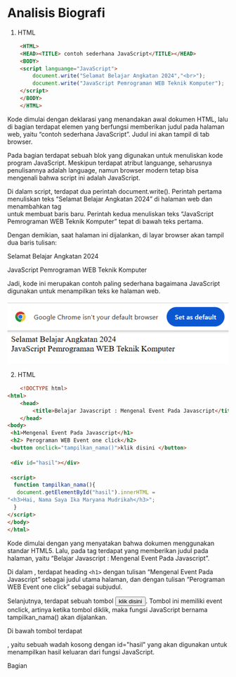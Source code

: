 # Analisis Biografi
1. HTML
```html
    <HTML>
    <HEAD><TITLE> contoh sederhana JavaScript</TITLE></HEAD>
    <BODY>
    <script languange="JavaScript">
        document.write("Selamat Belajar Angkatan 2024","<br>");
        document.write("JavaScript Pemrograman WEB Teknik Komputer");
    </script>
    </BODY>
    </HTML>
```

Kode dimulai dengan deklarasi <HTML> yang menandakan awal dokumen HTML, lalu di bagian <HEAD> terdapat elemen <TITLE> contoh sederhana JavaScript</TITLE> yang berfungsi memberikan judul pada halaman web, yaitu “contoh sederhana JavaScript”. Judul ini akan tampil di tab browser.

Pada bagian <BODY> terdapat sebuah blok <script languange="JavaScript"> ... </script> yang digunakan untuk menuliskan kode program JavaScript. Meskipun terdapat atribut languange, seharusnya penulisannya adalah language, namun browser modern tetap bisa mengenali bahwa script ini adalah JavaScript.

Di dalam script, terdapat dua perintah document.write(). Perintah pertama menuliskan teks “Selamat Belajar Angkatan 2024” di halaman web dan menambahkan tag <br> untuk membuat baris baru. Perintah kedua menuliskan teks “JavaScript Pemrograman WEB Teknik Komputer” tepat di bawah teks pertama.

Dengan demikian, saat halaman ini dijalankan, di layar browser akan tampil dua baris tulisan:

Selamat Belajar Angkatan 2024

JavaScript Pemrograman WEB Teknik Komputer

Jadi, kode ini merupakan contoh paling sederhana bagaimana JavaScript digunakan untuk menampilkan teks ke halaman web.

![alt text](Foto1.png)


2. HTML
```html
    <!DOCTYPE html> 
<html> 
    <head> 
        <title>Belajar Javascript : Mengenal Event Pada Javascript</title> 
    </head> 
<body> 
 <h1>Mengenal Event Pada Javascript</h1> 
 <h2> Perograman WEB Event one click</h2> 
 <button onclick="tampilkan_nama()">klik disini </button> 
  
 <div id="hasil"></div> 
  
 <script>   
  function tampilkan_nama(){ 
   document.getElementById("hasil").innerHTML = 
"<h3>Hai, Nama Saya Ika Maryana Mudrikah</h3>"; 
  } 
</script> 
</body> 
</html>
```

Kode dimulai dengan <!DOCTYPE html> yang menyatakan bahwa dokumen menggunakan standar HTML5. Lalu, pada tag <head> terdapat <title>Belajar Javascript : Mengenal Event Pada Javascript</title> yang memberikan judul pada halaman, yaitu “Belajar Javascript : Mengenal Event Pada Javascript”.

Di dalam <body>, terdapat heading `<h1>` dengan tulisan “Mengenal Event Pada Javascript” sebagai judul utama halaman, dan dengan tulisan “Perograman WEB Event one click” sebagai subjudul.

Selanjutnya, terdapat sebuah tombol <button onclick="tampilkan_nama()">klik disini </button>. Tombol ini memiliki event onclick, artinya ketika tombol diklik, maka fungsi JavaScript bernama tampilkan_nama() akan dijalankan.

Di bawah tombol terdapat <div id="hasil"></div>, yaitu sebuah wadah kosong dengan id="hasil" yang akan digunakan untuk menampilkan hasil keluaran dari fungsi JavaScript.

Bagian <script> berisi definisi fungsi tampilkan_nama(). Di dalam fungsi ini, terdapat perintah:

document.getElementById("hasil").innerHTML = " `<h3>` Hai, Nama Saya Ika Maryana Mudrikah `</h3>` ";


Perintah tersebut akan mencari elemen dengan id="hasil" lalu mengisinya dengan teks berupa heading `<h3>` yang bertuliskan “Hai, Nama Saya Ika Maryana Mudrikah”.

Dengan demikian, ketika halaman dijalankan, pengguna akan melihat judul, subjudul, sebuah tombol, dan area kosong di bawah tombol. Jika pengguna menekan tombol “klik disini”, maka tulisan “Hai, Nama Saya Ika Maryana Mudrikah” akan muncul pada area kosong tersebut.

![alt text](Foto2.png)
![alt text](Foto22.png)

3. HTML 
```html
    <HTML>
    <HEAD>
     </HEAD>
    <BODY>
        <script language="Javascript">

        <!--
            var a = 12;  
            var b = 4;  
            function Perkalian_Dengan2(b) {  
                a = b * 2;  
                return a;  
            }  
            document.write("Dua kali dari",b,"adalah",Perkalian_Dengan2(b));  
            document.write("Nilai dari a adalah",a);  
        // -->
        </script>
    </BODY>
    </HTML>
```

Kode dimulai dengan tag <HTML>, lalu <HEAD> yang kosong, dan bagian utama ada di dalam <BODY>. Pada <BODY> terdapat sebuah blok <script language="Javascript"> yang berisi program JavaScript sederhana.

Di dalam script, mula-mula dideklarasikan dua variabel: var a = 12; dan var b = 4;. Jadi nilai awal variabel a adalah 12 dan variabel b adalah 4.

Setelah itu didefinisikan sebuah fungsi bernama Perkalian_Dengan2(b). Fungsi ini menerima parameter b, lalu menghitung hasil perkalian b * 2 dan menyimpannya kembali ke variabel a. Fungsi ini kemudian mengembalikan nilai a sebagai hasil.
Selanjutnya, perintah:
document.write("Dua kali dari", b, "adalah", Perkalian_Dengan2(b));

akan menuliskan ke halaman web kalimat “Dua kali dari 4 adalah 8”, karena fungsi Perkalian_Dengan2(4) menghasilkan nilai 8.
Kemudian, perintah:
document.write("Nilai dari a adalah", a);

akan menampilkan nilai dari variabel a. Karena sebelumnya a sudah diubah oleh fungsi menjadi 8, maka yang ditampilkan adalah “Nilai dari a adalah 8”.
Dengan demikian, saat kode dijalankan, halaman web akan menampilkan dua baris:
Dua kali dari 4 adalah 8
Nilai dari a adalah 8

![alt text](Foto3.png)


4. HTML
```html
    <HTML>
<HEAD><TITLE> contoh Javascript</TITLE>
  <script languange="JavaScript">
    document.write("Program JavaScript Aku di kepala");
  </script>
</HEAD>
<BODY>
  <script languange="JavaScript">
    document.write("Program JavaScript Aku di body");
  </script>
</BODY>
</HTML>
```

Kode dimulai dengan tag <HTML> lalu di dalam <HEAD> terdapat <TITLE> contoh Javascript</TITLE> yang memberi judul pada halaman, yaitu “contoh Javascript”. Judul ini akan tampil di tab browser.

Masih di dalam bagian <HEAD>, terdapat sebuah blok <script languange="JavaScript"> (seharusnya ditulis language, tapi tetap terbaca oleh browser). Script ini berisi perintah:
document.write("Program JavaScript Aku di kepala");

Perintah ini akan menampilkan tulisan “Program JavaScript Aku di kepala” pada halaman web.
Kemudian di dalam <BODY> terdapat script lain yang mirip, dengan isi:
document.write("Program JavaScript Aku di body");

Perintah ini akan menampilkan tulisan “Program JavaScript Aku di body” di halaman web juga.
Dengan demikian, saat halaman dijalankan, browser akan menampilkan dua teks hasil document.write(). Yang pertama ditulis saat halaman masih di bagian head, dan yang kedua ditulis saat halaman di bagian body.
Hasil akhirnya di browser akan terlihat tulisan:
Program JavaScript Aku di kepalaProgram JavaScript Aku di body.
(keduanya menyatu dalam satu baris karena tidak ada <br> untuk pindah baris).

![alt text](Foto4.png)


5. HTML
```html
    <HTML>
    <HEAD>
        <TITLE>Alert Box</TITLE>
    </HEAD>
    <BODY>
        <script languange="JavaScript">
            <!--
                window.alert("Apakah anda akan meninggalkan laman ini?");
            -->
        </script>
    <HEAD> 
        <TITLE>Konfirmasi</TITLE> 
    </HEAD> 
    <BODY> 
        <script languange = "JavaScript"> 
            <!-- 
                var jawaban = window.confirm( 
                 "Apakah anda sudah yakin ?"); 
                document.write("Jawaban Anda: " + jawaban); 
            --> 
        </script> 
    </BODY>
    </BODY>
    </HTML>
```

Kode dimulai dengan <HTML>, lalu di dalam <HEAD> ada judul halaman <TITLE>Alert Box</TITLE>. Pada bagian <BODY> pertama, terdapat sebuah script JavaScript sederhana:
window.alert("Apakah anda akan meninggalkan laman ini?");

Perintah ini akan menampilkan kotak pesan (alert box) di browser dengan teks “Apakah anda akan meninggalkan laman ini?”. Pengguna hanya bisa menekan tombol OK untuk menutupnya.

Setelah itu, kode kembali menuliskan <HEAD> dengan <TITLE>Konfirmasi</TITLE> (sebenarnya penulisan ini kurang tepat karena dalam HTML hanya boleh ada satu <head> dan satu <body>). Namun isi script kedua tetap bisa dijalankan.
Di dalam <BODY> kedua terdapat script:
var jawaban = window.confirm("Apakah anda sudah yakin ?");
document.write("Jawaban Anda: " + jawaban);

Perintah window.confirm() akan menampilkan kotak konfirmasi dengan pesan “Apakah anda sudah yakin ?” dan memberikan dua pilihan tombol, yaitu OK dan Cancel. Jika pengguna menekan OK, maka variabel jawaban bernilai true. Jika menekan Cancel, maka jawaban bernilai false.

Kemudian document.write() akan menampilkan teks “Jawaban Anda: true” jika pengguna menekan OK, atau “Jawaban Anda: false” jika pengguna menekan Cancel.

![alt text](Foto5.png)
![alt text](Foto55.png)
![alt text](Foto555.png)


6. HTML
```html
    <HTML> 
    <HEAD> 
        <TITLE>Konversi Bilangan</TITLE> 
    </HEAD> 
    <BODY> 
        <SCRIPT LANGUAGE = JavaScript > 
    <!--
        var a = parseInt("27"); 
        document.write("1."+ a +"<BR>"); 
        a = parseInt("27.5"); 
        document.write("2."+ a +"<BR>"); 
        var a = parseInt("27A"); 
        document.write( "3."+ a +"<BR>"); 
        a = parseInt("A27.5"); 
        document.write( "4."+ a +"<BR>"); 
        var b = parseFloat("27"); 
        document.write("5."+ b +"<BR>"); 
        b = parseFloat("27.5"); 
        document.write("6."+ b +"<BR"); 
        var b = parseFloat("27A"); 
        document.write("7."+ b +"<BR>"); 
        b = parseFloat("A27.5"); 
        document.write("8"+ b + "<BR>"); 
    // -->
        </SCRIPT> 
    </BODY> 
    </HTML> 
```

Kode HTML ini membuat halaman dengan judul “Konversi Bilangan”. Di dalam <BODY> terdapat sebuah script JavaScript yang digunakan untuk mencoba fungsi parseInt() dan parseFloat().

Pertama, var a = parseInt("27"); akan mengubah string "27" menjadi bilangan bulat 27, kemudian ditampilkan dengan document.write("1."+ a +"<BR>"); sehingga hasilnya adalah 1.27.

Kedua, a = parseInt("27.5"); akan membaca hanya bagian bulat dari "27.5", sehingga hasilnya 27, lalu ditampilkan sebagai 2.27.

Ketiga, a = parseInt("27A"); akan membaca angka di depan string "27A", sehingga hasilnya 27, lalu ditampilkan sebagai 3.27.

Keempat, a = parseInt("A27.5"); mencoba membaca angka dari string "A27.5". Karena string diawali huruf, maka hasilnya NaN (Not a Number), lalu ditampilkan sebagai 4.NaN.

Selanjutnya, var b = parseFloat("27"); akan mengubah string "27" menjadi bilangan desimal 27, ditampilkan sebagai 5.27.

Lalu, b = parseFloat("27.5"); akan menghasilkan bilangan desimal 27.5, ditampilkan sebagai 6.27.5.

Berikutnya, b = parseFloat("27A"); akan membaca hanya angka di depan string "27A", sehingga hasilnya 27, ditampilkan sebagai 7.27.

Terakhir, b = parseFloat("A27.5"); mencoba membaca angka dari string "A27.5". Karena string diawali huruf, hasilnya NaN, lalu ditampilkan sebagai 8.NaN.

![alt text](Foto6.png)


7. HTML
```html
    <HTML>
    <HEAD>
        <TITILE>Masukkan Data</TITILE>
    </HEAD>
    <BODY>
        <script language="JavaScript">
            <!--
                var nama = prompt("Siapa nama Anda?");
                document.write("Hai," + nama);
                -->
        </script>
    </BODY>
    </HTML>
```

Kode dimulai dengan tag <HTML> lalu bagian <HEAD> berisi <TITILE>Masukkan Data</TITILE> (sebenarnya ada salah ketik, seharusnya TITLE, bukan TITILE). Judul halaman ini adalah “Masukkan Data”.

Di bagian <BODY> terdapat sebuah blok <script language="JavaScript"> yang berisi program sederhana.
Pertama, ada perintah:
var nama = prompt("Siapa nama Anda?");

Perintah ini akan memunculkan kotak dialog prompt di browser dengan pertanyaan “Siapa nama Anda?”. Pengguna dapat mengetikkan jawaban berupa teks di kotak tersebut. Nilai yang dimasukkan akan disimpan ke dalam variabel nama.
Kemudian ada perintah:
document.write("Hai," + nama);

Perintah ini akan menuliskan teks ke halaman web. Hasilnya adalah kata “Hai,” diikuti dengan nama yang tadi dimasukkan pengguna.
Contoh: jika pengguna mengetik Ika, maka di layar akan tampil:
Hai,Ika

Jadi, kode ini adalah contoh penggunaan prompt di JavaScript untuk meminta input dari pengguna, lalu menampilkannya kembali di halaman web.

![alt text](Foto7.png)


8. HTML
```html
    <HTML> 
    <HEAD> 
        <TITLE>Operasi Matematika</TITLE> 
    </HEAD> 
    <BODY>
        <SCRIPT LANGUAGE = "JavaScript"> 
        <!-- 
            document.write("2 + 3 = " + (2 + 3) ); 
            document.write("<BR>"); 
            document.write("20 + 3 = " + (20 - 3) ); 
            document.write("<BR>"); 
            document.write("20* 3 = " + (2 * 3) ); 
            document.write("<BR>"); 
            document.write("40 / 3 = " + (40 / 3) ); 
            document.write("<BR>"); 
        //--> 
        </SCRIPT> 
    </BODY> 
    </HTML>
```

Kode HTML ini membuat halaman dengan judul “Operasi Matematika”. Di dalam <BODY> terdapat sebuah script JavaScript yang digunakan untuk menampilkan hasil operasi hitung langsung di halaman web.
Isi programnya adalah:
document.write("2 + 3 = " + (2 + 3) );
→ Menuliskan teks “2 + 3 = 5” ke halaman, karena hasil penjumlahan 2 + 3 adalah 5.

document.write("<BR>");
→ Menambahkan baris baru (line break), supaya hasil berikutnya tampil di bawahnya.

document.write("20 + 3 = " + (20 - 3) );
→ Meskipun teks menulis “20 + 3”, sebenarnya operasi yang dilakukan adalah pengurangan (20 - 3). Hasilnya 17, sehingga ditampilkan “20 + 3 = 17”. (Ada sedikit salah tulis di kodenya).

document.write("<BR>");
→ Menambahkan baris baru.

document.write("20* 3 = " + (2 * 3) );
→ Teks menulis “20* 3”, tetapi operasi sebenarnya adalah perkalian 2 * 3. Hasilnya 6, sehingga ditampilkan “20 3 = 6”*. (Ini juga ada salah penulisan angka).

document.write("<BR>");
→ Menambahkan baris baru lagi.

document.write("40 / 3 = " + (40 / 3) );
→ Menampilkan hasil pembagian 40 dibagi 3, yaitu 13.3333…, sehingga ditampilkan “40 / 3 = 13.3333…”.

document.write("<BR>");
→ Membuat baris baru.


![alt text](Foto8.png)


9. HTML
```html
    <HTML> 
    <HEAD> 
        <TITLE>Operator ?</TITLE> 
    </HEAD> 
    <BODY> 
        <SCRIPT LANGUAGE = "JavaScript"> 
        <!-- 
            var nilai = prompt("Nilai (0-100): ", 0); 
            var hasil = (nilai >= 60) ? "Lulus" : "Tidak Lulus"; 
            document.write("Hasil: " + hasil); 
            //--> 
        </SCRIPT> 
        </BODY> 
    </HTML>
```

Kode HTML ini membuat sebuah halaman dengan judul “Operator ?”. Di dalam bagian <BODY> terdapat sebuah script JavaScript yang memperlihatkan penggunaan operator ternary (? :) untuk menentukan hasil kelulusan berdasarkan nilai.
Pertama, baris:
var nilai = prompt("Nilai (0-100): ", 0);

akan memunculkan kotak dialog prompt yang meminta pengguna memasukkan nilai antara 0 sampai 100. Jika pengguna tidak mengetikkan apa-apa, nilai awal yang ditampilkan adalah 0. Nilai yang dimasukkan kemudian disimpan dalam variabel nilai.
Berikutnya, baris:
var hasil = (nilai >= 60) ? "Lulus" : "Tidak Lulus";

adalah penggunaan operator ternary. Logikanya adalah:
Jika nilai >= 60, maka variabel hasil akan berisi teks "Lulus".
Jika nilai < 60, maka variabel hasil akan berisi teks "Tidak Lulus".

Kemudian baris terakhir:
document.write("Hasil: " + hasil);
akan menuliskan hasil evaluasi tersebut ke halaman web.
Contoh:
Jika pengguna memasukkan 80, maka output di browser adalah “Hasil: Lulus”.
Jika pengguna memasukkan 45, maka output di browser adalah “Hasil: Tidak Lulus”.
Dengan demikian, program ini adalah contoh sederhana penggunaan operator ? : (ternary) dalam JavaScript untuk membuat keputusan cepat berdasarkan kondisi

![alt text](Foto9.png)
![alt text](Foto99.png)
![alt text](Foto999.png)
![alt text](Foto9999.png)